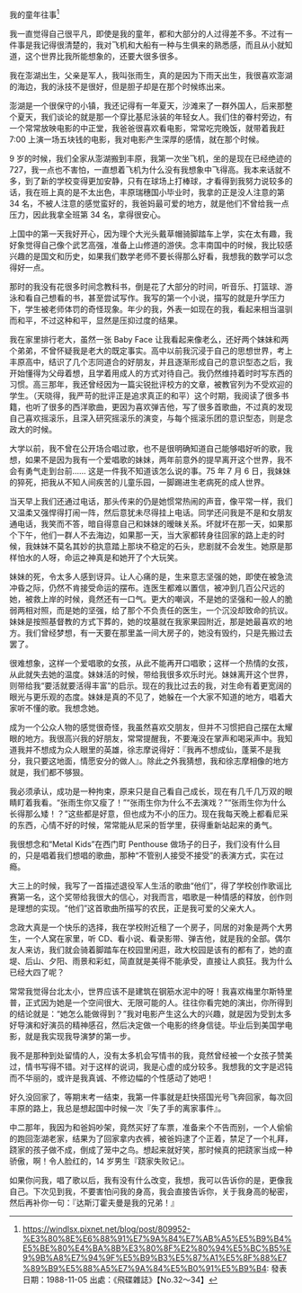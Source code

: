 我的童年往事[^1]

我一直觉得自己很平凡，即使是我的童年，都和大部分的人过得差不多。不过有一件事是我记得很清楚的，我对飞机和大船有一种与生俱来的熟悉感，而且从小就知道，这个世界比我所能想象的，还要大很多很多。

我在澎湖出生，父亲是军人，我叫张雨生，真的是因为下雨天出生，我很喜欢澎湖的海边，我的泳技不是很好，但是胆子却是在那个时候练出来。

澎湖是一个很保守的小镇，我还记得有一年夏天，沙滩来了一群外国人，后来那整个夏天，我们谈论的就是那一个穿比基尼泳装的年轻女人。我们住的眷村旁边，有一个常常放映电影的中正堂，我爸爸很喜欢看电影，常常吃完晚饭，就带着我赶 7:00 上演一场五块钱的电影，我对电影产生深厚的感情，就在那个时候。

9 岁的时候，我们全家从澎湖搬到丰原，我第一次坐飞机，坐的是现在已经绝迹的 727，我一点也不害怕，一直想着飞机为什么没有我想象中飞得高。我本来话就不多，到了新的学校变得更加安静，只有在球场上打棒球，才看得到我努力说较多的话，我在班上真的是不太出色，丰原瑞穗国小毕业时，我拿的正是没人注意的第 34 名，不被人注意的感觉蛮好的，我爸妈最可爱的地方，就是他们不曾给我一点压力，因此我拿全班第 34 名，拿得很安心。

上国中的第一天我好开心，因为理个大光头戴草帽骑脚踏车上学，实在太有趣，我好象觉得自己像个武艺高强，准备上山修道的游侠。念丰南国中的时候，我比较感兴趣的是国文和历史，如果我们数学老师不要长得那么好看，我想我的数学可以念得好一点。

那时的我没有花很多时间念教科书，倒是花了大部分的时间，听音乐、打篮球、游泳和看自己想看的书，甚至尝试写作。我写的第一个小说，描写的就是升学压力下，学生被老师体罚的奇怪现象。年少的我，外表一如现在的我，看起来相当温驯而和平，不过这种和平，显然是压抑过度的结果。

我在家里排行老大，虽然一张 Baby Face 让我看起来像老么，还好两个妹妹和两个弟弟，不曾怀疑我是老大的既定事实。高中以前我沉浸于自己的思想世界，考上丰原高中，结识了几个志同道合的好朋友，并且逐渐形成自己的意识型态之后，我开始懂得为父母着想，且学着用成人的方式对待自己。我仍然维持着时时写东西的习惯。高三那年，我还曾经因为一篇尖锐批评校方的文章，被教官列为不受欢迎的学生。（天晓得，我严苛的批评正是追求真正的和平）这个时期，我阅读了很多书籍，也听了很多的西洋歌曲，更因为喜欢弹吉他，写了很多首歌曲，不过真的发现自己喜欢摇滚乐，且深入研究摇滚乐的演变，与每个摇滚乐团的意识型态，则是念政大的时候。

大学以前，我不曾在公开场合唱过歌，也不是很明确知道自己能够唱好听的歌，我想，如果不是因为我有一个爱唱歌的妹妹，两年前意外的提早离开这个世界，我不会有勇气走到台前…… 这是一件我不知道该怎么说的事。75 年 7 月 6 日，我妹妹的猝死，把我从不知人间疾苦的儿童乐园，一脚踢进生老病死的成人世界。

当天早上我们还通过电话，那头传来的仍是她惯常热闹的声音，像平常一样，我们又温柔又强悍得打闹一阵，然后意犹未尽得挂上电话。同学还问我是不是和女朋友通电话，我笑而不答，暗自得意自己和妹妹的暧昧关系。坏就坏在那一天，如果那个下午，他们一群人不去海边，如果那一天，当大家都转身往回家的路上走的时候，我妹妹不莫名其妙的执意踏上那块不稳定的石头，悲剧就不会发生。她原是那样怕水的人呀，命运之神真是和她开了个大玩笑。

妹妹的死，令太多人感到讶异。让人心痛的是，生来意志坚强的她，即使在被急流冲昏之际，仍然不肯接受命运的摆布。连医生都难以置信，被冲到几百公尺远的她，被救上岸的时候，竟然还有一口气。更大的嘲讽，不是她的坚强和一般人的脆弱两相对照，而是她的坚强，给了那个不负责任的医生，一个沉没却致命的抗议。妹妹是按照基督教的方式下葬的，她的坟墓就在我家果园附近，那是她最喜欢的地方。我们曾经梦想，有一天要在那里盖一间大房子的，她没有毁约，只是先搬过去罢了。

很难想象，这样一个爱唱歌的女孩，从此不能再开口唱歌；这样一个热情的女孩，从此就失去她的温度。妹妹活的时候，带给我很多欢乐时光。妹妹离开这个世界，则带给我“要活就要活得丰富”的启示。现在的我比过去的我，对生命有着更宽阔的眼光与更乐观的态度。妹妹是真的不见了，她躲在一个大家不知道的地方，唱着大家听不懂的歌。我想念她。

成为一个公众人物的感觉很奇怪，我虽然喜欢交朋友，但并不习惯把自己摆在太耀眼的地方。我很高兴我的好朋友，常常提醒我，不要淹没在掌声和喝采声中。我知道我并不想成为众人眼里的英雄，徐志摩说得好：『我再不想成仙，蓬莱不是我分，我只要这地面，情愿安分的做人』。除此之外我猜想，我和徐志摩相像的地方就是，我们都不够狠。

我必须承认，成功是一种拘束，原来只是自己看自己成长，现在有几千几万双的眼睛盯着我看。“张雨生你又瘦了！”“张雨生你为什么不去演戏？”“张雨生你为什么长得那么矮！？”这些都是好意，但也成为不小的压力。现在我每天晚上都看尼采的东西，心情不好的时候，常常能从尼采的哲学里，获得重新站起来的勇气。

我很想念和“Metal Kids”在西门町 Penthouse 做场子的日子，我们没有什么目的，只是唱着我们想唱的歌曲，那种“不管别人接受不接受”的表演方式，实在过瘾。

大三上的时候，我写了一首描述退役军人生活的歌曲“他们”，得了学校创作歌谣比赛第一名，这个奖带给我很大的信心，对我而言，唱歌是一种情感的释放，创作则是理想的实现。“他们”这首歌曲所描写的农民，正是我可爱的父亲大人。

念政大真是一个快乐的选择，我在学校附近租了一个房子，同居的对象是两个大男生，一个人窝在家里，听 CD、看小说、看录影带、弹吉他，就是我的全部。偶尔友人来访，我们就会骑着脚踏车在校园里闲逛，政大校园是该有的都有了，她的直堤、后山、夕阳、雨景和彩虹，简直就是美得不能承受，直接让人疯狂。我为什么已经大四了呢？

常常我觉得台北太小，世界应该不是建筑在钢筋水泥中的呀！我喜欢梅里尔斯特里普，正式因为她是一个空间很大、无限可能的人。往往你看完她的演出，你所得到的结论就是：“她怎么能做得到？”我对电影产生这么大的兴趣，就是因为受到太多好导演和好演员的精神感召，然后决定做一个电影的终身信徒。毕业后到美国学电影，就是我实现我导演梦的第一步。

我不是那种到处留情的人，没有太多机会写情书的我，竟然曾经被一个女孩子赞美过，情书写得不错。对于这样的说词，我是心虚的成分较多。我想我的文字是迟钝而不华丽的，或许是我真诚、不修边幅的个性感动了她吧！

好久没回家了，等期末考一结束，我第一件事就是赶快搭国光号飞奔回家，每次回丰原的路上，我总是想起国中时候一次『失了手的离家事件』。

中二那年，我因为和爸妈吵架，竟然买好了车票，准备来个不告而别，一个人偷偷的跑回澎湖老家，结果为了回家拿内衣裤，被爸妈逮了个正着，禁足了一个礼拜，跷家的孩子做不成，倒成了笼中之鸟。想起来就好笑，那时候真的把跷家当成一种骄傲，啊！令人脸红的，14 岁男生『跷家失败记』。

如果你问我，唱了歌以后，我有没有什么改变，我想，我可以告诉你的是，更像我自己。下次见到我，不要害怕问我的身高，我会直接告诉你，关于我身高的秘密，然后再补你一句：『达斯汀霍夫曼是我的兄弟！』


[^1]: https://windlsx.pixnet.net/blog/post/809952-%E3%80%8E%E6%88%91%E7%9A%84%E7%AB%A5%E5%B9%B4%E5%BE%80%E4%BA%8B%E3%80%8F%E2%80%94%E5%BC%B5%E9%9B%A8%E7%94%9F%E5%B9%B3%E5%87%A1%E5%8F%88%E7%89%B9%E5%88%A5%E7%9A%84%E5%B0%91%E5%B9%B4: 發表日期：1988-11-05    出處：《飛碟雜誌》【No.32～34】